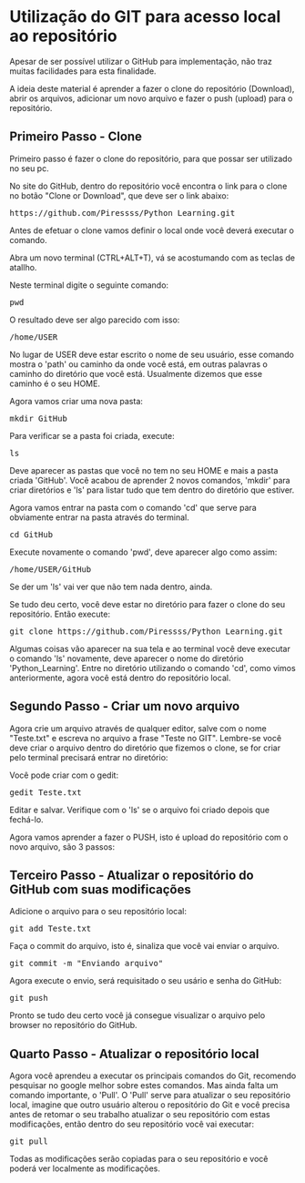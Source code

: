 # Utilização do GIT para acesso local ao repositório

Apesar de ser possível utilizar o GitHub para implementação, não traz muitas facilidades para esta finalidade.

A ideia deste material é aprender a fazer o clone do repositório (Download), abrir os arquivos, adicionar um novo arquivo e fazer o push (upload) para
o repositório.

## Primeiro Passo - Clone

Primeiro passo é fazer o clone do repositório, para que possar ser utilizado no seu pc.

No site do GitHub, dentro do repositório você encontra o link para o clone no botão "Clone or Download", que deve ser o link abaixo:

<pre>
https://github.com/Piressss/Python_Learning.git
</pre>

Antes de efetuar o clone vamos definir o local onde você deverá executar o comando.

Abra um novo terminal (CTRL+ALT+T), vá se acostumando com as teclas de atallho.

Neste terminal digite o seguinte comando:

<pre>
pwd
</pre>

O resultado deve ser algo parecido com isso:

<pre>
/home/USER
</pre>

No lugar de USER deve estar escrito o nome de seu usuário, esse comando mostra o 'path' ou caminho da onde você está, em outras palavras o caminho do
diretório que você está. Usualmente dizemos que esse caminho é o seu HOME.

Agora vamos criar uma nova pasta:

<pre>
mkdir GitHub
</pre>

Para verificar se a pasta foi criada, execute:

<pre>
ls
</pre>

Deve aparecer as pastas que você no tem no seu HOME e mais a pasta criada 'GitHub'. Você acabou de aprender 2 novos comandos, 'mkdir' para criar
diretórios e 'ls' para listar tudo que tem dentro do diretório que estiver.

Agora vamos entrar na pasta com o comando 'cd' que serve para obviamente entrar na pasta através do terminal.

<pre>
cd GitHub
</pre>

Execute novamente o comando 'pwd', deve aparecer algo como assim:

<pre>
/home/USER/GitHub
</pre>

Se der um 'ls' vai ver que não tem nada dentro, ainda.

Se tudo deu certo, você deve estar no diretório para fazer o clone do seu repositório. Então execute:

<pre>
git clone https://github.com/Piressss/Python_Learning.git
</pre>

Algumas coisas vão aparecer na sua tela e ao terminal você deve executar o comando 'ls' novamente, deve aparecer o nome do diretório
'Python_Learning'. Entre no diretório utilizando o comando 'cd', como vimos anteriormente, agora você está dentro do repositório local.

## Segundo Passo - Criar um novo arquivo

Agora crie um arquivo através de qualquer editor, salve com o nome "Teste.txt" e escreva no arquivo a frase "Teste no GIT". Lembre-se você deve criar
o arquivo dentro do diretório que fizemos o clone, se for criar pelo terminal precisará entrar no diretório:

Você pode criar com o gedit:

<pre>
gedit Teste.txt
</pre>

Editar e salvar. Verifique com o 'ls' se o arquivo foi criado depois que fechá-lo.

Agora vamos aprender a fazer o PUSH, isto é upload do repositório com o novo arquivo, são 3 passos:

## Terceiro Passo - Atualizar o repositório do GitHub com suas modificações

Adicione o arquivo para o seu repositório local:

<pre>
git add Teste.txt
</pre>

Faça o commit do arquivo, isto é, sinaliza que você vai enviar o arquivo.

<pre>
git commit -m "Enviando arquivo"
</pre>

Agora execute o envio, será requisitado o seu usário e senha do GitHub:

<pre>
git push
</pre>

Pronto se tudo deu certo você já consegue visualizar o arquivo pelo browser no repositório do GitHub.

## Quarto Passo - Atualizar o repositório local

Agora você aprendeu a executar os principais comandos do Git, recomendo pesquisar no google melhor sobre estes comandos. Mas ainda falta um comando
importante, o 'Pull'. O 'Pull' serve para atualizar o seu repositório local, imagine que outro usuário alterou o repositório do Git e você precisa
antes de retomar o seu trabalho atualizar o seu repositório com estas modificações, então dentro do seu repositório você vai executar:

<pre>
git pull
</pre>

Todas as modificações serão copiadas para o seu repositório e você poderá ver localmente as modificações.

